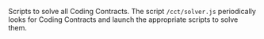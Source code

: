 Scripts to solve all Coding Contracts.  The script `/cct/solver.js`
periodically looks for Coding Contracts and launch the appropriate scripts to
solve them.
